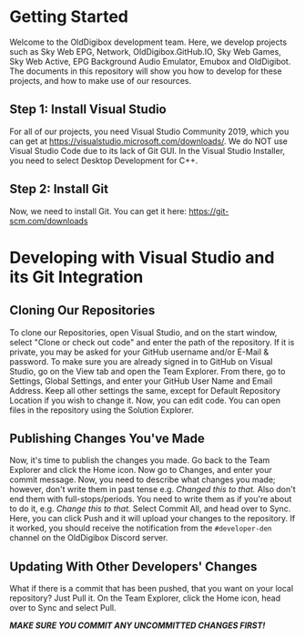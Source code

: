 # Getting Started
Welcome to the OldDigibox development team. Here, we develop projects such as Sky Web EPG,
Network, OldDigibox.GitHub.IO, Sky Web Games, Sky Web Active, EPG Background Audio Emulator, 
Emubox and OldDigibot. The documents in this repository will show you how to develop for these
projects, and how to make use of our resources.

## Step 1: Install Visual Studio
For all of our projects, you need Visual Studio Community 2019, which you can get at https://visualstudio.microsoft.com/downloads/. We do NOT use Visual Studio Code
due to its lack of Git GUI. In the Visual Studio Installer, you need to select Desktop Development for C++.

## Step 2: Install Git
Now, we need to install Git. You can get it here: https://git-scm.com/downloads

# Developing with Visual Studio and its Git Integration
## Cloning Our Repositories
To clone our Repositories, open Visual Studio, and on the start window, select "Clone or check out code" and enter the path of the repository. If it is private, you may be asked for your
GitHub username and/or E-Mail & password. To make sure you are already signed in to GitHub on Visual Studio, go on the View tab and open the Team Explorer. From there, go to Settings,
Global Settings, and enter your GitHub User Name and Email Address. Keep all other settings the same, except for Default Repository Location if you wish to change it. Now, you can edit code.
You can open files in the repository using the Solution Explorer.

## Publishing Changes You've Made
Now, it's time to publish the changes you made. Go back to the Team Explorer and click the Home icon. Now go to Changes, and enter your commit message. Now, you need to describe
what changes you made; however, don't write them in past tense e.g. *Changed this to that.* Also don't end them with full-stops/periods. You need to write them as if you're
about to do it, e.g. *Change this to that.* Select Commit All, and head over to Sync. Here, you can click Push and it will upload your changes to the repository. If it worked, you should receive the
notification from the `#developer-den` channel on the OldDigibox Discord server.

## Updating With Other Developers' Changes
What if there is a commit that has been pushed, that you want on your local repository? Just Pull it. On the Team Explorer, click the Home icon, head over to Sync and select Pull.

***MAKE SURE YOU COMMIT ANY UNCOMMITTED CHANGES FIRST!***